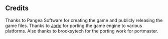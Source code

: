 ## Credits

Thanks to Pangea Software for creating the game and publicly releasing the game files. Thanks to [Jorio](https://github.com/jorio/Bugdom) for porting the game engine to various platforms.  Also thanks to brooksytech for the porting work for portmaster.

